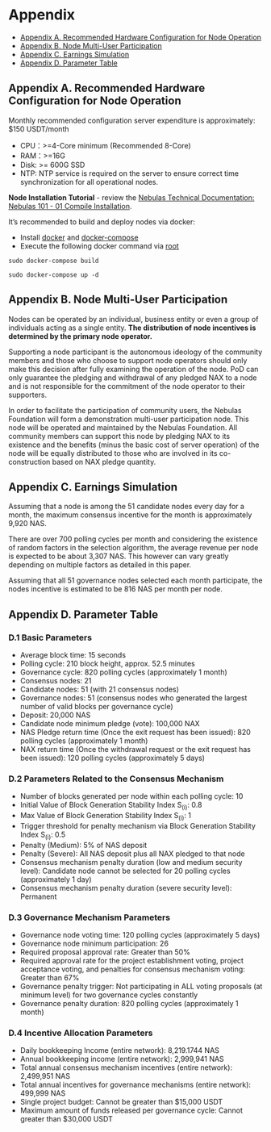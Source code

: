 # Appendix


* [Appendix A. Recommended Hardware Configuration for Node Operation](#appendix-a-recommended-hardware-configuration-for-node-operation)
* [Appendix B. Node Multi-User Participation](#appendix-b-node-multi-user-participation)
* [Appendix C. Earnings Simulation](#appendix-c-earnings-simulation)
* [Appendix D. Parameter Table](#appendix-d-parameter-table)

## Appendix A. Recommended Hardware Configuration for Node Operation

Monthly recommended configuration server expenditure is approximately: $150 USDT/month



*   CPU：>=4-Core minimum (Recommended 8-Core)
*   RAM：>=16G
*   Disk: 	>= 600G SSD
*   NTP: NTP service is required on the server to ensure correct time synchronization for all operational nodes.

**Node Installation Tutorial** - review the [Nebulas Technical Documentation: Nebulas 101 - 01 Compile Installation](https://wiki.nebulas.io/en/latest/go-nebulas/tutorials/01-installation.html).


It’s recommended to build and deploy nodes via docker:



*   Install [docker](https://docs.docker.com/get-started/) and [docker-compose](https://docs.docker.com/compose/install/)
*   Execute the following docker command via [root](https://github.com/nebulasio/go-nebulas)

```
sudo docker-compose build

sudo docker-compose up -d

```



## Appendix B. Node Multi-User Participation

Nodes can be operated by an individual, business entity or even a group of individuals acting as a single entity. **The distribution of node incentives is determined by the primary node operator.**

Supporting a node participant is the autonomous ideology of the community members and those who choose to support node operators should only make this decision after fully examining the operation of the node. PoD can only guarantee the pledging and withdrawal of any pledged NAX to a node and is not responsible for the commitment of the node operator to their supporters.

In order to facilitate the participation of community users, the Nebulas Foundation will form a demonstration multi-user participation node. This node will be operated and maintained by the Nebulas Foundation. All community members can support this node by pledging NAX to its existence and the benefits (minus the basic cost of server operation) of the node will be equally distributed to those who are involved in its co-construction based on NAX pledge quantity.


## Appendix C. Earnings Simulation

Assuming that a node is among the 51 candidate nodes every day for a month, the maximum consensus incentive for the month is approximately 9,920 NAS. 

There are over 700 polling cycles per month and considering the existence of random factors in the selection algorithm, the average revenue per node is expected to be about 3,307 NAS. This however can vary greatly depending on multiple factors as detailed in this paper.

Assuming that all 51 governance nodes selected each month participate, the nodes incentive is estimated to be 816 NAS per month per node.


## Appendix D. Parameter Table


### D.1 Basic Parameters



*   Average block time: 15 seconds
*   Polling cycle: 210 block height, approx. 52.5 minutes
*   Governance cycle: 820 polling cycles (approximately 1 month)
*   Consensus nodes: 21
*   Candidate nodes: 51 (with 21 consensus nodes)
*   Governance nodes: 51 (consensus nodes who generated the largest number of valid blocks per governance cycle)
*   Deposit: 20,000 NAS
*   Candidate node minimum pledge (vote): 100,000 NAX
*   NAS Pledge return time (Once the exit request has been issued): 820 polling cycles (approximately 1 month)
*   NAX return time (Once the withdrawal request or the exit request has been issued): 120 polling cycles (approximately 5 days)


### D.2 Parameters Related to the Consensus Mechanism



*   Number of blocks generated per node within each polling cycle: 10
*   Initial Value of Block Generation Stability Index S<sub>(i)</sub>: 0.8
*   Max Value of Block Generation Stability Index S<sub>(i)</sub>: 1
*   Trigger threshold for penalty mechanism via Block Generation Stability Index S<sub>(i)</sub>: 0.5
*   Penalty (Medium): 5% of NAS deposit
*   Penalty (Severe): All NAS deposit plus all NAX pledged to that node
*   Consensus mechanism penalty duration (low and medium security level): Candidate node cannot be selected for 20 polling cycles (approximately 1 day)
*   Consensus mechanism penalty duration (severe security level): Permanent


### D.3 Governance Mechanism Parameters



*   Governance node voting time: 120 polling cycles (approximately 5 days)
*   Governance node minimum participation: 26
*   Required proposal approval rate: Greater than 50%
*   Required approval rate for the project establishment voting, project acceptance voting, and penalties for consensus mechanism voting: Greater than 67%
*   Governance penalty trigger: Not participating in ALL voting proposals (at minimum level) for two governance cycles constantly
*   Governance penalty duration: 820 polling cycles (approximately 1 month)


### D.4 Incentive Allocation Parameters



*   Daily bookkeeping Income (entire network): 8,219.1744 NAS
*   Annual bookkeeping income (entire network): 2,999,941 NAS
*   Total annual consensus mechanism incentives (entire network): 2,499,951 NAS
*   Total annual incentives for governance mechanisms (entire network): 499,999 NAS
*   Single project budget: Cannot be greater than $15,000 USDT
*   Maximum amount of funds released per governance cycle: Cannot greater than $30,000 USDT


